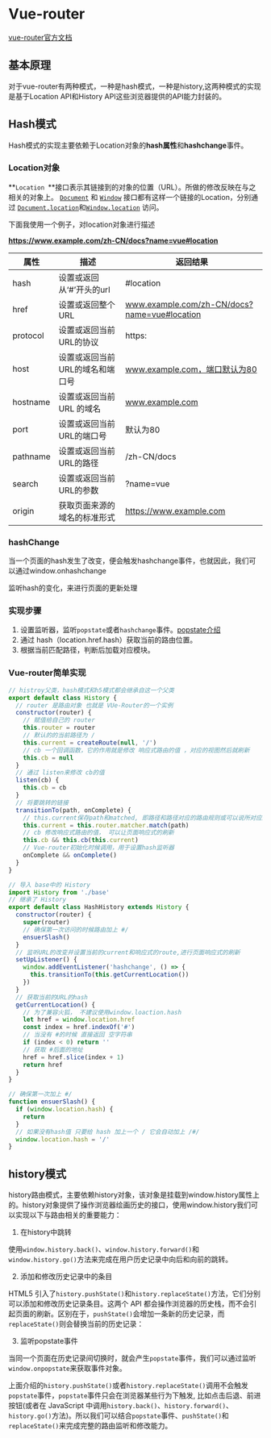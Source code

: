 # Vue-router

[vue-router官方文档](https://next.router.vuejs.org/zh/guide/)

## 基本原理

对于vue-router有两种模式，一种是hash模式，一种是history,这两种模式的实现是基于Location API和History API这些浏览器提供的API能力封装的。

## Hash模式

Hash模式的实现主要依赖于Location对象的**hash属性**和**hashchange**事件。

### Location对象

**`Location `**接口表示其链接到的对象的位置（URL）。所做的修改反映在与之相关的对象上。 [`Document`](https://developer.mozilla.org/zh-CN/docs/Web/API/Document) 和 [`Window`](https://developer.mozilla.org/zh-CN/docs/Web/API/Window) 接口都有这样一个链接的Location，分别通过 [`Document.location`](https://developer.mozilla.org/zh-CN/docs/Web/API/Document/location)和[`Window.location`](https://developer.mozilla.org/zh-CN/docs/Web/API/Window/location) 访问。

下面我使用一个例子，对location对象进行描述

**https://www.example.com/zh-CN/docs?name=vue#location**

| 属性     | 描述                            | 返回结果                                     |
| -------- | ------------------------------- | -------------------------------------------- |
| hash     | 设置或返回从‘#’开头的url        | #location                                    |
| href     | 设置或返回整个URL               | www.example.com/zh-CN/docs?name=vue#location |
| protocol | 设置或返回当前URL的协议         | https:                                       |
| host     | 设置或返回当前URL的域名和端口号 | www.example.com，端口默认为80                |
| hostname | 设置或返回当前 URL 的域名       | www.example.com                              |
| port     | 设置或返回当前URL的端口号       | 默认为80                                     |
| pathname | 设置或返回当前URL的路径         | /zh-CN/docs                                  |
| search   | 设置或返回当前URL的参数         | ?name=vue                                    |
| origin   | 获取页面来源的域名的标准形式    | https://www.example.com                      |

### hashChange

当一个页面的hash发生了改变，便会触发hashchange事件，也就因此，我们可以通过window.onhashchange

监听hash的变化，来进行页面的更新处理

### 实现步骤

1. 设置监听器，监听`popstate`或者`hashchange`事件。[popstate介绍](https://developer.mozilla.org/zh-CN/docs/Web/API/Window/popstate_event)
2. 通过 hash（location.href.hash）获取当前的路由位置。
3.  根据当前匹配路径，判断后加载对应模块。

### Vue-router简单实现

```javascript
// histroy父类，hash模式和h5模式都会继承自这一个父类
export default class History {
  // router 是路由对象 也就是 VUe-Router的一个实例
  constructor(router) {
    // 赋值给自己的 router
    this.router = router
    // 默认的的当前路径为 /
    this.current = createRoute(null, '/')
    // cb 一个回调函数，它的作用就是修改 响应式路由的值 ，对应的视图然后就刷新
    this.cb = null
  }
  // 通过 listen来修改 cb的值
  listen(cb) {
    this.cb = cb
  }
  // 将要跳转的链接
  transitionTo(path, onComplete) {
    // this.current保存path和matched, 即路径和路径对应的路由规则或可以说所对应的组件
    this.current = this.router.matcher.match(path)
    // cb 修改响应式路由的值， 可以让页面响应式的刷新
    this.cb && this.cb(this.current)
    // Vue-router初始化时候调用，用于设置hash监听器
    onComplete && onComplete()
  }
}
```

```javascript
// 导入 base中的 History
import History from './base'
// 继承了 History
export default class HashHistory extends History {
  constructor(router) {
    super(router)
    // 确保第一次访问的时候路由加上 #/
    ensuerSlash()
  }
  // 监听URL的改变并设置当前的current和响应式的route,进行页面响应式的刷新
  setUpListener() {
    window.addEventListener('hashchange', () => {
      this.transitionTo(this.getCurrentLocation())
    })
  }
  // 获取当前的URL的hash
  getCurrentLocation() {
    // 为了兼容火狐， 不建议使用window.loaction.hash
    let href = window.location.href
    const index = href.indexOf('#')
    // 当没有 #的时候 直接返回 空字符串
    if (index < 0) return ''
    // 获取 #后面的地址
    href = href.slice(index + 1)
    return href
  }
}

// 确保第一次加上 #/
function ensuerSlash() {
  if (window.location.hash) {
    return
  }
  // 如果没有hash值 只要给 hash 加上一个 / 它会自动加上 /#/
  window.location.hash = '/'
}
```

## history模式

history路由模式，主要依赖history对象，该对象是挂载到window.history属性上的。history对象提供了操作浏览器绘画历史的接口，使用window.history我们可以实现以下与路由相关的重要能力：

1. 在history中跳转

使用`window.history.back()`、`window.history.forward()`和`window.history.go()`方法来完成在用户历史记录中向后和向前的跳转。

2. 添加和修改历史记录中的条目

HTML5 引入了`history.pushState()`和`history.replaceState()`方法，它们分别可以添加和修改历史记录条目。这两个 API 都会操作浏览器的历史栈，而不会引起页面的刷新。区别在于，`pushState()`会增加一条新的历史记录，而`replaceState()`则会替换当前的历史记录：

3. 监听popstate事件

当同一个页面在历史记录间切换时，就会产生`popstate`事件，我们可以通过监听`window.onpopstate`来获取事件对象。

上面介绍的`history.pushState()`或者`history.replaceState()`调用不会触发`popstate`事件，`popstate`事件只会在浏览器某些行为下触发, 比如点击后退、前进按钮(或者在 JavaScript 中调用`history.back()`、`history.forward()`、`history.go()`方法)。所以我们可以结合`popstate`事件、`pushState()`和`replaceState()`来完成完整的路由监听和修改能力。